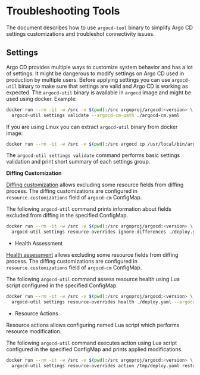 # Troubleshooting Tools

The document describes how to use `argocd-tool` binary to simplify Argo CD settings customizations and troubleshot
connectivity issues.

## Settings

Argo CD provides multiple ways to customize system behavior and has a lot of settings. It might be dangerous to modify
settings on Argo CD used in production by multiple users. Before applying settings you can use `argocd-util` binary to
make sure that settings are valid and Argo CD is working as expected. The `argocd-util` binary is available in `argocd`
image and might be used using docker. Example:

```bash
docker run --rm -it -w /src -v $(pwd):/src argoproj/argocd:<version> \
  argocd-util settings validate --argocd-cm-path ./argocd-cm.yaml
```

If you are using Linux you can extract `argocd-util` binary from docker image:

```bash
docker run --rm -it -w /src -v $(pwd):/src argocd cp /usr/local/bin/argocd-util ./argocd-util
``` 

The `argocd-util settings validate` command performs basic settings validation and print short summary
of each settings group.

**Diffing Customization**

[Diffing customization](../user-guide/diffing.md) allows excluding some resource fields from diffing process.
The diffing customizations are configured in `resource.customizations` field of `argocd-cm` ConfigMap.

The following `argocd-util` command prints information about fields excluded from diffing in the specified ConfigMap.

```bash
docker run --rm -it -w /src -v $(pwd):/src argoproj/argocd:<version> \
  argocd-util settings resource-overrides ignore-differences ./deploy.yaml --argocd-cm-path ./argocd-cm.yaml
```

* Health Assessment

[Health assessment](../user-guide/diffing.md) allows excluding some resource fields from diffing process.
The diffing customizations are configured in `resource.customizations` field of `argocd-cm` ConfigMap. 

The following `argocd-util` command assess resource health using Lua script configured in the specified ConfigMap.

```bash
docker run --rm -it -w /src -v $(pwd):/src argoproj/argocd:<version> \
  argocd-util settings resource-overrides health ./deploy.yaml --argocd-cm-path ./argocd-cm.yaml
```

* Resource Actions

Resource actions allows configuring named Lua script which performs resource modification.

The following `argocd-util` command executes action using Lua script configured in the specified ConfigMap and prints
applied modifications.

```bash
docker run --rm -it -w /src -v $(pwd):/src argoproj/argocd:<version> \
  argocd-util settings resource-overrides action /tmp/deploy.yaml restart --argocd-cm-path /private/tmp/argocd-cm.yaml 
```
